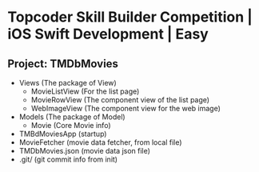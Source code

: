 # Topcoder Skill Builder Competition | iOS Swift Development | Easy

## Project: TMDbMovies

- Views (The package of View)
    - MovieListView (For the list page)
    - MovieRowView (The component view of the list page)
    - WebImageView (The component view for the web image)
- Models (The package of Model)
    - Movie (Core Movie info)
- TMBdMoviesApp (startup)
- MovieFetcher (movie data fetcher, from local file)
- TMDbMovies.json (movie data json file)
- .git/ (git commit info from init)

